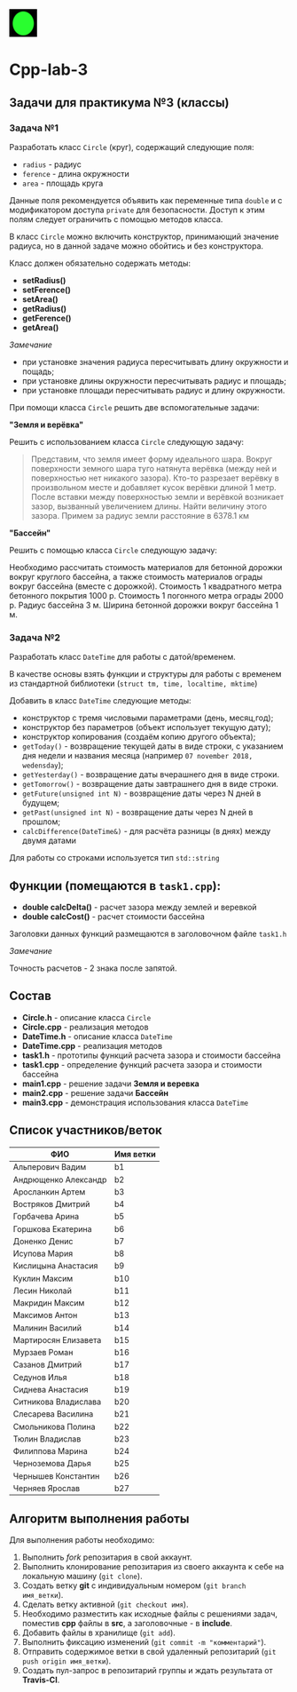 

<img src="img/green.png" width="50" height="50">

# Cpp-lab-3

## Задачи для практикума №3 (классы)

### Задача №1

Разработать класс `Circle` (круг), содержащий следующие поля:

- `radius` - радиус
- `ference` - длина окружности
- `area` - площадь круга

Данные поля рекомендуется объявить как переменные типа `double` и с модификатором доступа `private` для безопасности. Доступ к этим полям следует ограничить с помощью методов класса.

В класс `Circle` можно включить конструктор, принимающий значение радиуса, но в данной задаче можно обойтись и без конструктора.

Класс должен обязательно содержать методы:

- **setRadius()**
- **setFerence()**
- **setArea()**
- **getRadius()**
- **getFerence()**
- **getArea()**

*Замечание*

- при установке значения радиуса пересчитывать длину окружности и пощадь;
- при установке длины окружности пересчитывать радиус и площадь;
- при установке площади пересчитывать радиус и длину окружности.

При помощи класса `Circle` решить две вспомогательные задачи:

**"Земля и верёвка"**

Решить с использованием класса `Circle` следующую задачу:

> Представим, что земля имеет форму идеального шара. Вокруг поверхности земного шара туго натянута верёвка (между ней и поверхностью нет никакого зазора). Кто-то разрезает верёвку в произвольном месте и добавляет кусок верёвки длиной 1 метр. После вставки между поверхностью земли и верёвкой возникает зазор, вызванный увеличением длины. Найти величину этого зазора. Примем за радиус земли расстояние в 6378.1 км

**"Бассейн"**

Решить с помощью класса `Circle` следующую задачу:

Необходимо рассчитать стоимость материалов для бетонной дорожки вокруг круглого бассейна, а также стоимость материалов ограды вокруг бассейна (вместе с дорожкой). Стоимость 1 квадратного метра бетонного покрытия 1000 р. Стоимость 1 погонного метра ограды 2000 р. Радиус бассейна 3 м. Ширина бетонной дорожки вокруг бассейна 1 м.


### Задача №2


Разработать класс `DateTime` для работы с датой/временем.

В качестве основы взять функции и структуры для работы с временем из стандартной библиотеки (`struct tm, time, localtime, mktime`)

Добавить в класс `DateTime` следующие методы:

- конструктор с тремя числовыми параметрами (день, месяц,год);
- конструктор без параметров (объект использует текущую дату);
- конструктор копирования (создаём копию другого объекта);
- `getToday()` - возвращение текущей даты в виде строки, с указанием дня недели и названия месяца (например `07 november 2018, wedensday`);
- `getYesterday()` - возвращение даты вчерашнего дня в виде строки. 
- `getTomorrow()` - возвращение даты завтрашнего дня в виде строки.
- `getFuture(unsigned int N)` - возвращение даты через N дней в будущем;
- `getPast(unsigned int N)` - возвращение даты через N дней в прошлом;
- `calcDifference(DateTime&)` - для расчёта разницы (в днях) между двумя датами

Для работы со строками используется тип `std::string`

## Функции (помещаются в `task1.cpp`):

- **double calcDelta()** - расчет зазора между землей и веревкой
- **double calcCost()** - расчет стоимости бассейна

Заголовки данных функций размещаются в заголовочном файле `task1.h`

*Замечание*

Точность расчетов - 2 знака после запятой.

## Состав 

- **Circle.h** - описание класса `Circle`
- **Circle.cpp** - реализация методов
- **DateTime.h** - описание класса `DateTime`
- **DateTime.cpp** - реализация методов
- **task1.h** - прототипы функций расчета зазора и стоимости бассейна
- **task1.cpp** - определение функций расчета зазора и стоимости бассейна
- **main1.cpp** - решение задачи **Земля и веревка**
- **main2.cpp** - решение задачи **Бассейн**
- **main3.cpp**  - демонстрация использования класса `DateTime`
 
 

## Список участников/веток

|  ФИО              | Имя ветки |
|-------------------|-----------|
|Альперович	Вадим | b1|
|Андрющенко	Александр|b2|
|Аросланкин	Артем|b3|
|Востряков	Дмитрий|b4|
|Горбачева	Арина|b5|
|Горшкова	Екатерина|b6||
|Доненко	Денис|b7|
|Исупова	Мария|b8|
|Кислицына	Анастасия|b9|
|Куклин	Максим|b10|
|Лесин	Николай|b11|
|Макридин	Максим|b12|
|Максимов	Антон|b13|
|Малинин	Василий|b14|
|Мартиросян	Елизавета|b15|
|Мурзаев	Роман|b16|
|Сазанов	Дмитрий|b17|
|Седунов	Илья|b18|
|Сиднева	Анастасия|b19|
|Ситникова	Владислава|b20|
|Слесарева	Василина|b21|
|Смольникова	Полина|b22|
|Тюлин	Владислав|b23|
|Филиппова	Марина|b24|
|Черноземова	Дарья|b25|
|Чернышев	Константин|b26|
|Черняев	Ярослав|b27|


## Алгоритм выполнения работы

Для выполнения работы необходимо:

1. Выполнить *fork* репозитария в свой аккаунт.
1. Выполнить клонирование репозитария из своего аккаунта к себе на локальную машину (`git clone`).
1. Создать ветку **git** с индивидуальным номером (`git branch имя_ветки`).
1. Сделать ветку активной (`git checkout имя`).
1. Необходимо разместить как исходные файлы с решениями задач, поместив **cpp** файлы в **src**, а заголовочные - в **include**. 
1. Добавить файлы в хранилище (`git add`).
1. Выполнить фиксацию изменений (`git commit -m "комментарий"`).
1. Отправить содержимое ветки в свой удаленный репозитарий (`git push origin имя_ветки`).
1. Создать пул-запрос в репозитарий группы и ждать результата от **Travis-CI**.

